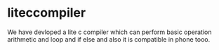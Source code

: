 # liteccompiler
We have devloped a lite c compiler which can perform basic operation arithmetic and loop and if else and also it is compatible in phone tooo.
